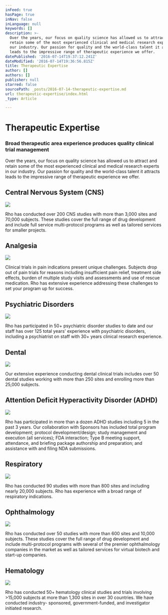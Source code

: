 ```yaml
---
inFeed: true
hasPage: true
inNav: false
inLanguage: null
keywords: []
description: >-
  Over the years, our focus on quality science has allowed us to attract and
  retain some of the most experienced clinical and medical research experts in
  our industry. Our passion for quality and the world-class talent it attracts
  leads to the impressive range of therapeutic experience we offer.
datePublished: '2016-07-14T19:37:12.241Z'
dateModified: '2016-07-14T19:36:56.815Z'
title: Therapeutic Expertise
author: []
authors: []
publisher: null
starred: false
sourcePath: _posts/2016-07-14-therapeutic-expertise.md
url: therapeutic-expertise/index.html
_type: Article

---
```

# Therapeutic Expertise

### Broad therapeutic area experience produces quality clinical trial management

Over the years, our focus on quality science has allowed us to attract and retain some of the most experienced clinical and medical research experts in our industry. Our passion for quality and the world-class talent it attracts leads to the impressive range of therapeutic experience we offer.

## Central Nervous System (CNS)
![](https://the-grid-user-content.s3-us-west-2.amazonaws.com/61c90144-8f71-4e55-877a-d9d13d3d94f1.png)

Rho has conducted over 200 CNS studies with more than 3,000 sites and 70,000 subjects. These studies cover the full range of drug development and include full service multi-protocol programs as well as tailored services for smaller projects.

## Analgesia
![](https://the-grid-user-content.s3-us-west-2.amazonaws.com/e90566bc-50cb-448a-903f-decf9d9f5d1f.png)

Clinical trials in pain indications present unique challenges. Subjects drop out of pain trials for reasons including insufficient pain relief, treatment side effects, burden of multiple study visits and assessments and use of rescue medication. Rho has extensive experience addressing these challenges to set your program up for success.

## Psychiatric Disorders
![](https://the-grid-user-content.s3-us-west-2.amazonaws.com/dfce9895-2bd5-4a5b-9769-d4612babcfd3.png)

Rho has participated in 50+ psychiatric disorder studies to date and our staff has over 125 total years' experience with psychiatric disorders, including a psychiatrist on staff with 30+ years clinical research experience.

## Dental
![](https://the-grid-user-content.s3-us-west-2.amazonaws.com/d260270d-bd44-487f-a555-6769eee1ea3f.png)

Our extensive experience conducting dental clinical trials includes over 50 dental studies working with more than 250 sites and enrolling more than 25,000 subjects.

## Attention Deficit Hyperactivity Disorder (ADHD)
![](https://the-grid-user-content.s3-us-west-2.amazonaws.com/b5736675-7126-4d35-81cd-1efb319c3c62.png)

Rho has participated in more than a dozen ADHD studies including 5 in the past 3 years. Our collaboration with Sponsors has included total program development; protocol development/design; study management and execution (all services); FDA interaction; Type B meeting support, attendance, and briefing package authorship and preparation; and assistance with and filing NDA submissions.

## Respiratory
![](https://the-grid-user-content.s3-us-west-2.amazonaws.com/94663528-366b-4e22-90ad-0ad6127c4811.png)

Rho has conducted 90 studies with more than 800 sites and including nearly 20,000 subjects. Rho has experience with a broad range of respiratory indications.

## Ophthalmology
![](https://the-grid-user-content.s3-us-west-2.amazonaws.com/29554051-3964-4d49-b509-88f2e7a53ecc.png)

Rho has conducted over 50 studies with more than 600 sites and 10,000 subjects. These studies cover the full range of drug development and include multi-protocol programs with several of the premier ophthalmology companies in the market as well as tailored services for virtual biotech and start-up companies.

## Hematology
![](https://the-grid-user-content.s3-us-west-2.amazonaws.com/1737dc53-7517-4aec-b161-61782bc423b0.png)

Rho has conducted 50+ hematology clinical studies and trials involving \>15,000 subjects at more than 1,300 sites in over 30 countries. We have conducted industry- sponsored, government-funded, and investigator initiated research.